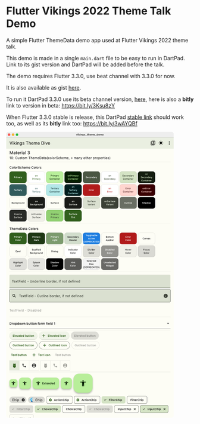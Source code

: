# Flutter Vikings 2022 Theme Talk Demo

A simple Flutter ThemeData demo app used at Flutter Vikings 2022 theme talk.

This demo is made in a single `main.dart` file to be easy to run in DartPad. Link to its gist
version and DartPad will be added before the talk.

The demo requires Flutter 3.3.0, use beat channel with 3.3.0 for now.

It is also available as gist [here](https://gist.github.com/rydmike/6119077e4ba215f7eba87b785c06eaae).

To run it DartPad 3.3.0 use its beta channel version,
[here](https://dartpad.dev/?id=6119077e4ba215f7eba87b785c06eaae&channel=beta), here is
also a **bitly** link to version in beta: https://bit.ly/3Ksu8zY

When Flutter 3.3.0 stable is release, this DartPad 
[stable link](https://dartpad.dev/?id=6119077e4ba215f7eba87b785c06eaae) should work too, as well as
its **bitly** link too: https://bit.ly/3wAYQBf

<img src="https://github.com/rydmike/vikings_theme_demo/blob/master/doc_assets/vikings_theme_demo.png?raw=true?" alt="vikings theme demo" width="450"/>